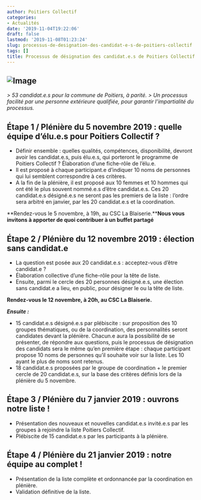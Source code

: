 ```yaml
---
author: Poitiers Collectif
categories:
- Actualités
date: '2019-11-04T19:22:06'
draft: false
lastmod: '2019-11-08T01:23:24'
slug: processus-de-designation-des-candidat-e-s-de-poitiers-collectif
tags: []
title: Processus de désignation des candidat.e.s de Poitiers Collectif
---
```


## ![Image](/images/2025/processus-de-designation-des-candidat-e-s-de-poitiers-collectif/PLénière-14-LM-1024x576.png)

_> 53 candidat.e.s pour la commune de Poitiers, à parité. > Un processus facilité par une personne extérieure qualifiée, pour garantir l’impartialité du processus._

##  Étape 1 / Plénière du 5 novembre 2019 : quelle équipe d’élu.e.s pour Poitiers Collectif ?

  * Définir ensemble : quelles qualités, compétences, disponibilité, devront avoir les candidat.e.s, puis élu.e.s, qui porteront le programme de Poitiers Collectif ? Élaboration d’une fiche-rôle de l’élu.e.
  * Il est proposé à chaque participant.e d’indiquer 10 noms de personnes qui lui semblent correspondre à ces critères.
  * A la fin de la plénière, il est proposé aux 10 femmes et 10 hommes qui ont été le plus souvent nommé.e.s d’être candidat.e.s. Ces 20 candidat.e.s désigné.e.s ne seront pas les premiers de la liste : l’ordre sera arbitré en janvier, par les 20 candidat.e.s et la coordination.

**Rendez-vous le 5 novembre, à 19h, au CSC La Blaiserie.****Nous vous invitons à apporter de quoi contribuer à un buffet partagé**

## Étape 2 / Plénière du 12 novembre 2019 : élection sans candidat.e

  * La question est posée aux 20 candidat.e.s : acceptez-vous d’être candidat.e ?
  * Élaboration collective d’une fiche-rôle pour la tête de liste.
  * Ensuite, parmi le cercle des 20 personnes désigné.e.s, une élection sans candidat.e a lieu, en public, pour désigner le ou la tête de liste.

**Rendez-vous le 12 novembre, à 20h, au CSC La Blaiserie.**

_**Ensuite :**_

  * 15 candidat.e.s désigné.e.s par plébiscite : sur proposition des 10 groupes thématiques, ou de la coordination, des personnalités seront candidates devant la plénière. Chacun.e aura la possibilité de se présenter, de répondre aux questions, puis le processus de désignation des candidats sera le même qu’en première étape : chaque participant propose 10 noms de personnes qu’il souhaite voir sur la liste. Les 10 ayant le plus de noms sont retenus.
  * 18 candidat.e.s proposées par le groupe de coordination + le premier cercle de 20 candidat.e.s, sur la base des critères définis lors de la plénière du 5 novembre.

## Étape 3 / Plénière du 7 janvier 2019 : ouvrons notre liste !

  * Présentation des nouveaux et nouvelles candidat.e.s invité.e.s par les groupes à rejoindre la liste Poitiers Collectif.
  * Plébiscite de 15 candidat.e.s par les participants à la plénière.

## Étape 4 / Plénière du 21 janvier 2019 : notre équipe au complet !

  * Présentation de la liste complète et ordonnancée par la coordination en plénière.
  * Validation définitive de la liste.
